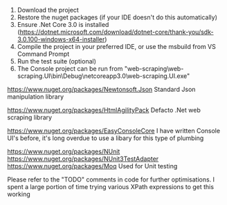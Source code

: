 1. Download the project 
2. Restore the nuget packages (if your IDE doesn't do this automatically)
3. Ensure .Net Core 3.0 is installed (https://dotnet.microsoft.com/download/dotnet-core/thank-you/sdk-3.0.100-windows-x64-installer)
4. Compile the project in your preferred IDE, or use the msbuild from VS Command Prompt
5. Run the test suite (optional)
6. The Console project can be run from "web-scraping\web-scraping.UI\bin\Debug\netcoreapp3.0\web-scraping.UI.exe"

https://www.nuget.org/packages/Newtonsoft.Json
Standard Json manipulation library

https://www.nuget.org/packages/HtmlAgilityPack
Defacto .Net web scraping library

https://www.nuget.org/packages/EasyConsoleCore
I have written Console UI's before, it's long overdue to use a libary for this type of plumbing

https://www.nuget.org/packages/NUnit
https://www.nuget.org/packages/NUnit3TestAdapter
https://www.nuget.org/packages/Moq
Used for Unit testing

Please refer to the "TODO" comments in code for further optimisations.
I spent a large portion of time trying various XPath expressions to get this working
